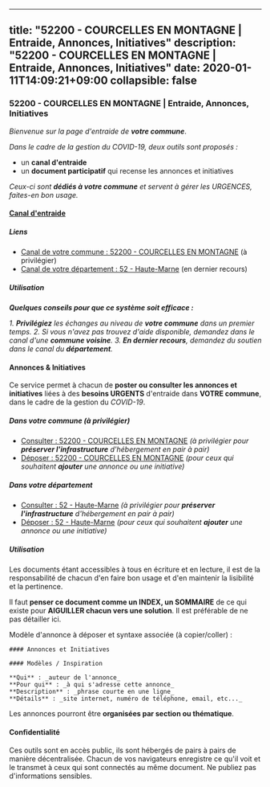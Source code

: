 
---
title: "52200 - COURCELLES EN MONTAGNE | Entraide, Annonces, Initiatives"
description: "52200 - COURCELLES EN MONTAGNE | Entraide, Annonces, Initiatives"
date: 2020-01-11T14:09:21+09:00
collapsible: false
---

### 52200 - COURCELLES EN MONTAGNE | Entraide, Annonces, Initiatives

_Bienvenue sur la page d'entraide de **votre commune**_.

_Dans le cadre de la gestion du COVID-19, deux outils sont proposés :_

- un **canal d'entraide**
- un **document participatif** qui recense les annonces et initiatives

_Ceux-ci sont **dédiés à votre commune** et servent à gérer les URGENCES, faites-en bon usage._

#### [Canal d'entraide](https://entraide.stopcoronavirus.tech/#/channel/52200_courcelles-en-montagne)

##### Liens

- [Canal de votre commune : 52200 	- COURCELLES EN MONTAGNE](https://entraide.stopcoronavirus.tech/#/channel/52200_courcelles-en-montagne) (à privilégier)
- [Canal de votre département : 52 	- Haute-Marne](https://entraide.stopcoronavirus.tech/#/channel/52_haute-marne) (en dernier recours)

##### Utilisation

_**Quelques conseils pour que ce système soit efficace :**_

_1. **Privilégiez** les échanges au niveau de **votre commune** dans un premier temps._
_2. Si vous n'avez pas trouvez d'aide disponible, demandez dans le canal d'une **commune voisine**._
_3. **En dernier recours**, demandez du soutien dans le canal du **département**._

#### Annonces & Initiatives


Ce service permet à chacun de **poster ou consulter les annonces et initiatives** liées à des **besoins
URGENTS** d'entraide dans **VOTRE commune**, dans le cadre de la gestion du _COVID-19_.

##### Dans votre commune (à privilégier)

- [Consulter : 52200 	- COURCELLES EN MONTAGNE](https://docs.stopcoronavirus.tech/r/markdown/52200_courcelles-en-montagne/4XTTM6C85VduTZKabrXcypLjqHsyq8pQbpLAF8xhvBnC6Ye1A) _(à privilégier pour **préserver l'infrastructure** d'hébergement en pair à pair)_
- [Déposer : 52200 	- COURCELLES EN MONTAGNE](https://docs.stopcoronavirus.tech/w/markdown/52200_courcelles-en-montagne/4XTTM6C85VduTZKabrXcypLjqHsyq8pQbpLAF8xhvBnC6Ye1A-K3TgUqX2n7zR2y54BcgB675i3Whn4KWRafc6ekfKvjkXaW9bzEYcpRCP6PtzXgXBMvvCQZYbJsFz4hNXB2SX2KFk6fTvp8rEsKKBvs7jowQLxmtsde7FgQCbRNsvKDYxc2Ar9Fyn) _(pour ceux qui souhaitent **ajouter** une annonce ou une initiative)_

##### Dans votre département

- [Consulter : 52 	- Haute-Marne](https://docs.stopcoronavirus.tech/r/markdown/52_haute-marne/4XTTM6fCEbvDFSUns6WjQt9UkBcsimmAKzpQhckmHfjo9ge8o) _(à privilégier pour **préserver l'infrastructure** d'hébergement en pair à pair)_
- [Déposer : 52 	- Haute-Marne](https://docs.stopcoronavirus.tech/w/markdown/52_haute-marne/4XTTM6fCEbvDFSUns6WjQt9UkBcsimmAKzpQhckmHfjo9ge8o-K3TgUGvGHtMmXdwXETVBFccyg95L4SnvichaSxtD4HKYb9e3UnHhZWwVQcSjcWpBZVA1XvJj88acJTD2D4jDEFCA7qZ66BB7GDGvTQVY9pSsjyj8dJPkTz2hmT3Gc1mUHBxqmsY3) _(pour ceux qui souhaitent **ajouter** une annonce ou une initiative)_


##### Utilisation

Les documents étant accessibles à tous en écriture et en lecture, il est de la
responsabilité de chacun d'en faire bon usage et d'en maintenir la lisibilité
et la pertinence.

Il faut **penser ce document comme un INDEX, un SOMMAIRE** de ce qui existe
pour **AIGUILLER chacun vers une solution**. Il est préférable de ne pas détailler ici.

Modèle d'annonce à déposer et syntaxe associée (à copier/coller) :

    #### Annonces et Initiatives

    #### Modèles / Inspiration

    **Qui** : _auteur de l'annonce_
    **Pour qui** : _à qui s'adresse cette annonce_
    **Description** : _phrase courte en une ligne_
    **Détails** : _site internet, numéro de téléphone, email, etc..._


Les annonces pourront être **organisées par section ou thématique**.

#### Confidentialité

Ces outils sont en accès public, ils sont hébergés de pairs à pairs de manière décentralisée.
Chacun de vos navigateurs enregistre ce qu'il voit et le transmet à ceux qui sont connectés au même document.
Ne publiez pas d'informations sensibles.
